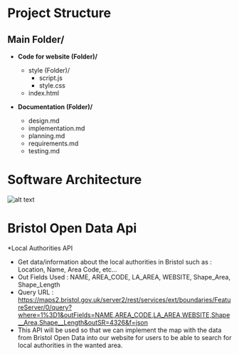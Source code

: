 # Project Structure

## Main Folder/

- **Code for website (Folder)/**
  - style (Folder)/
    - script.js
    - style.css
  - index.html

- **Documentation (Folder)/**
  - design.md
  - implementation.md
  - planning.md
  - requirements.md
  - testing.md

# Software Architecture

![alt text](image.png)

# Bristol Open Data Api

*Local Authorities API
  - Get data/information about the local authorities in Bristol such as : Location, Name, Area Code, etc...
  - Out Fields Used : NAME, AREA_CODE, LA_AREA, WEBSITE, Shape_Area, Shape_Length
  - Query URL : https://maps2.bristol.gov.uk/server2/rest/services/ext/boundaries/FeatureServer/0/query?where=1%3D1&outFields=NAME,AREA_CODE,LA_AREA,WEBSITE,Shape__Area,Shape__Length&outSR=4326&f=json
  - This API will be used so that we can implement the map with the data from Bristol Open Data into our website for users to be able to search for local authorities in the wanted area.
